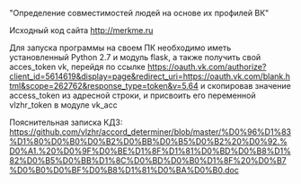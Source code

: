 "Определение совместимостей людей на основе их профилей ВК" 

Исходный код сайта http://merkme.ru

Для запуска программы на своем ПК необходимо иметь установленный Python 2.7 и модуль flask, а также получить свой acces_token vk, перейдя по ссылке https://oauth.vk.com/authorize?client_id=5614619&display=page&redirect_uri=https://oauth.vk.com/blank.html&scope=262762&response_type=token&v=5.64 и скопировав значение access_token из адресной строки, и присвоить его переменной vlzhr_token в модуле vk_acc

Пояснительная записка КДЗ: https://github.com/vlzhr/accord_determiner/blob/master/%D0%96%D1%83%D1%80%D0%B0%D0%B2%D0%BB%D0%B5%D0%B2%20%D0%92.%D0%A1.%20%D0%9F%D0%BE%D1%8F%D1%81%D0%BD%D0%B8%D1%82%D0%B5%D0%BB%D1%8C%D0%BD%D0%B0%D1%8F%20%D0%B7%D0%B0%D0%BF%D0%B8%D1%81%D0%BA%D0%B0.doc

